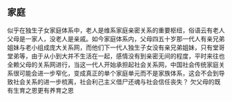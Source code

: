 ## 家庭

似乎在独生子女家庭体系中，老人是维系家庭亲密关系的重要枢纽，俗语云有老人父母是一家人，没老人是亲戚。如今家庭体系内，父母四五十岁那一代人有亲兄弟姐妹与老小组成庞大关系网，而他们下一代人独生子女没有亲兄弟姐妹，只有堂哥堂弟等，由于从小到大并不生活在一起，感情没有到亲密无间的程度，平时来往也全赖父母的关系网进行，当这一代人开始承担起社会关系网，中国社会传统家庭关系很可能会进一步窄化，变成真正的单个家庭单元而不是家族体系，这会不会到导致社会关系的进一步梳离，社会利己主义借尸还魂与社会信任丧失？ 欠父母的既有生育之恩更有养育之恩